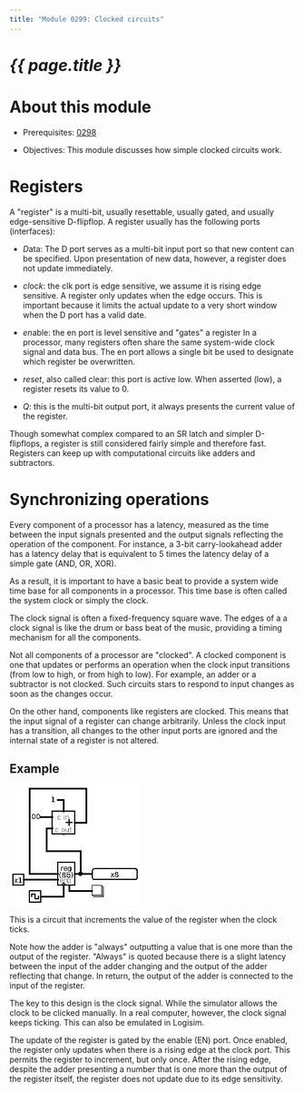 ```yaml
---
title: "Module 0299: Clocked circuits"
---
```


# _{{ page.title }}_

# About this module

-   Prerequisites: [0298](../0298/mdModule.html)

-   Objectives: This module discusses how simple clocked circuits work.

# Registers

A "register" is a multi-bit, usually resettable, usually gated, and
usually edge-sensitive D-flipflop. A register usually has the following
ports (interfaces):

-   *D*ata: The D port serves as a multi-bit input port so that new
    content can be specified. Upon presentation of new data, however, a
    register does not update immediately.

-   *cl*oc*k*: the clk port is edge sensitive, we assume it is rising
    edge sensitive. A register only updates when the edge occurs. This
    is important because it limits the actual update to a very short
    window when the D port has a valid date.

-   *en*able: the en port is level sensitive and "gates" a register In a
    processor, many registers often share the same system-wide clock
    signal and data bus. The en port allows a single bit be used to
    designate which register be overwritten.

-   *reset*, also called clear: this port is active low. When asserted
    (low), a register resets its value to 0.

-   *Q*: this is the multi-bit output port, it always presents the
    current value of the register.

Though somewhat complex compared to an SR latch and simpler D-flipflops,
a register is still considered fairly simple and therefore fast.
Registers can keep up with computational circuits like adders and
subtractors.

# Synchronizing operations

Every component of a processor has a latency, measured as the time
between the input signals presented and the output signals reflecting
the operation of the component. For instance, a 3-bit carry-lookahead
adder has a latency delay that is equivalent to 5 times the latency
delay of a simple gate (AND, OR, XOR).

As a result, it is important to have a basic beat to provide a system
wide time base for all components in a processor. This time base is
often called the system clock or simply the clock.

The clock signal is often a fixed-frequency square wave. The edges of a
a clock signal is like the drum or bass beat of the music, providing a timing
mechanism for all the components.

Not all components of a processor are "clocked". A clocked component is
one that updates or performs an operation when the clock input
transitions (from low to high, or from high to low). For example, an
adder or a subtractor is not clocked. Such circuits stars to respond to
input changes as soon as the changes occur.

On the other hand, components like registers are clocked. This means
that the input signal of a register can change arbitrarily. Unless the
clock input has a transition, all changes to the other input ports are
ignored and the internal state of a register is not altered.

## Example

![image](counter.png)

This is a circuit that increments the value of the register when the
clock ticks.

<script>
    let newElement = document.createElement('div')
    newElement.innerHTML = "ABC"
    insertInplace(newElement)
</script>

Note how the adder is "always" outputting a value that is one more than
the output of the register. "Always" is quoted because there is a slight
latency between the input of the adder changing and the output of the
adder reflecting that change. In return, the output of the adder is
connected to the input of the register.

The key to this design is the clock signal. While the simulator allows
the clock to be clicked manually. In a real computer, however, the
clock signal keeps ticking. This can also be emulated in
Logisim.

The update of the register is gated by the enable (EN) port. Once
enabled, the register only updates when there is a rising edge at the
clock port. This permits the register to increment, but only once. After
the rising edge, despite the adder presenting a number that is one more
than the output of the register itself, the register does not update due
to its edge sensitivity.


